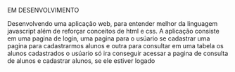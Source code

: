 EM DESENVOLVIMENTO


Desenvolvendo uma aplicação web, para entender melhor da linguagem javascript
além de reforçar conceitos de html e css.
A aplicação consiste em uma pagina de login, uma pagina para o usúario se cadastrar
uma pagina para cadastrarmos alunos e outra para consultar em uma tabela os alunos cadastrados
o usúario só ira conseguir acessar a pagina de consulta de alunos e cadastrar alunos, se ele estiver logado